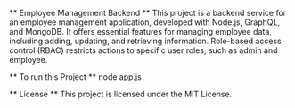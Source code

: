 ** Employee Management Backend **
This project is a backend service for an employee management application, developed with Node.js, GraphQL, and MongoDB. It offers essential features for managing employee data, including adding, updating, and retrieving information. Role-based access control (RBAC) restricts actions to specific user roles, such as admin and employee.


** To run this Project **
node app.js

** License **
This project is licensed under the MIT License.
